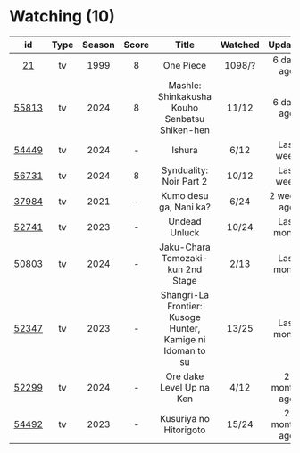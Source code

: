 # Watching (10)

|                      id                      | Type | Season | Score |                            Title                           | Watched |    Updated   | Start Date |
| :------------------------------------------: | :--: | :----: | :---: | :--------------------------------------------------------: | :-----: | :----------: | :--------: |
|    [21](https://myanimelist.net/anime/21)    |  tv  |  1999  |   8   |                          One Piece                         |  1098/? |  6 days ago  | 01/01/2013 |
| [55813](https://myanimelist.net/anime/55813) |  tv  |  2024  |   8   |        Mashle: Shinkakusha Kouho Senbatsu Shiken-hen       |  11/12  |  6 days ago  | 01/09/2024 |
| [54449](https://myanimelist.net/anime/54449) |  tv  |  2024  |   -   |                           Ishura                           |   6/12  |   Last week  | 03/22/2024 |
| [56731](https://myanimelist.net/anime/56731) |  tv  |  2024  |   8   |                   Synduality: Noir Part 2                  |  10/12  |   Last week  | 02/27/2024 |
| [37984](https://myanimelist.net/anime/37984) |  tv  |  2021  |   -   |                   Kumo desu ga, Nani ka?                   |   6/24  |  2 weeks ago | 03/14/2024 |
| [52741](https://myanimelist.net/anime/52741) |  tv  |  2023  |   -   |                        Undead Unluck                       |  10/24  |  Last month  | 02/04/2024 |
| [50803](https://myanimelist.net/anime/50803) |  tv  |  2024  |   -   |              Jaku-Chara Tomozaki-kun 2nd Stage             |   2/13  |  Last month  | 01/03/2024 |
| [52347](https://myanimelist.net/anime/52347) |  tv  |  2023  |   -   | Shangri-La Frontier: Kusoge Hunter, Kamige ni Idoman to su |  13/25  |  Last month  | 12/30/2023 |
| [52299](https://myanimelist.net/anime/52299) |  tv  |  2024  |   -   |                  Ore dake Level Up na Ken                  |   4/12  | 2 months ago | 01/07/2024 |
| [54492](https://myanimelist.net/anime/54492) |  tv  |  2023  |   -   |                   Kusuriya no Hitorigoto                   |  15/24  | 2 months ago | 01/13/2024 |